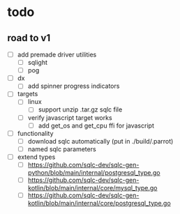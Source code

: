 # todo

## road to v1

- [ ] add premade driver utilities
  - [ ] sqlight
  - [ ] pog

- [ ] dx
  - [ ] add spinner progress indicators

- [ ] targets
  - [ ] linux
    - [ ] support unzip .tar.gz sqlc file
  - [ ] verify javascript target works
    - [ ] add get_os and get_cpu ffi for javascript

- [ ] functionality
  - [ ] download sqlc automatically (put in ./build/.parrot)
  - [ ] named sqlc parameters

- [ ] extend types
  - [ ] https://github.com/sqlc-dev/sqlc-gen-python/blob/main/internal/postgresql_type.go
  - [ ] https://github.com/sqlc-dev/sqlc-gen-kotlin/blob/main/internal/core/mysql_type.go
  - [ ] https://github.com/sqlc-dev/sqlc-gen-kotlin/blob/main/internal/core/postgresql_type.go
